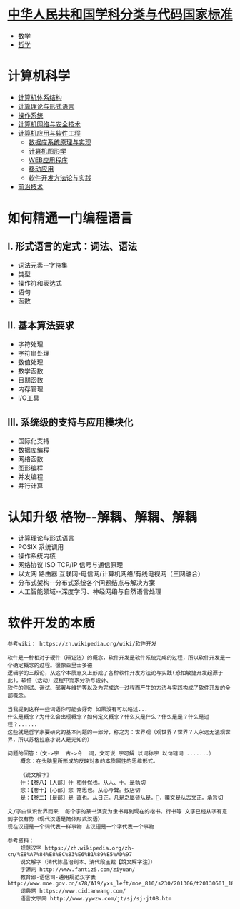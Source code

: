 # [中华人民共和国学科分类与代码国家标准](#中华人民共和国学科分类与代码国家标准)
- [<a href="https://baike.baidu.com/item/数学/107037#1" rel="nofollow">数学</a>](#数学)
- [哲学](哲学/哲学总览.MD)
# 计算机科学
  * [计算机体系结构](computer_science/计算机体系结构.MD)
  * [计算理论与形式语言](computer_science/计算理论、形式语言与复杂性.MD)
  * [操作系统](computer_science/操作系统.MD)
  * [计算机网络与安全技术](computer_science/计算机网络与安全技术.MD)
  * [计算机应用与软件工程](#)
      * [数据库系统原理与实现](computer_science/数据库.MD)
      * [计算机图形学](computer_science/计算机图形学.MD)
      * [WEB应用程序](computer_science/WEB应用程序.MD)
      * [移动应用](#)
      * [软件开发方法论与实践](computer_science/软件工程.MD)
  * [前沿技术](computer_science/前沿技术.MD)
# 如何精通一门编程语言
## I. 形式语言的定式：词法、语法
- 词法元素--字符集
- 类型
- 操作符和表达式
- 语句
- 函数
## II. 基本算法要求
- 字符处理
- 字符串处理
- 数值处理
- 数学函数
- 日期函数
- 内存管理
- I/O工具
## III. 系统级的支持与应用模块化
- 国际化支持
- 数据库编程
- 网络函数
- 图形编程
- 并发编程
- 并行计算
# 认知升级 格物--解耦、解耦、解耦
- 计算理论与形式语言
- POSIX 系统调用
- 操作系统内核
- 网络协议 ISO TCP/IP 信号与通信原理
- 以太网 路由器 互联网-电信网/计算机网络/有线电视网（三网融合）
- 分布式架构--分布式系统各个问题结点与解决方案
- 人工智能领域--深度学习、神经网络与自然语言处理
# 软件开发的本质
    参考wiki： https://zh.wikipedia.org/wiki/软件开发
    
    软件是一种相对于硬件（辩证法）的概念，软件开发是软件系统完成的过程，所以软件开发是一个确定概念的过程。很像亚里士多德
    逻辑学的三段论，从这个本质意义上形成了各种软件开发方法论与实践(恐怕敏捷开发起源于此)。软件（活动）过程中需求分析与设计、
    软件的测试、调试、部署与维护等以及为完成这一过程而产生的方法与实践构成了软件开发的全部概念。
    
    当我提到这样一些词语你可能会好奇 如果没有可以略过...
    什么是概念？为什么会出现概念？如何定义概念？什么又是什么？什么是是？什么是过程？......
    这些就是哲学家要研究的基本问题的一部分，称之为：世界观（观世界？世界？人永远无法观世界，所以苏格拉底才说人是无知的）
    
    问题的回答：（文->字  古->今  词，文可说 字可解 以词称字 以句辖词 .......）
        概念：在头脑里所形成的反映对象的本质属性的思维形式。
        
        《说文解字》
        什：【卷八】【人部】什 相什保也。从人、十。是執切
        念：【卷十】【心部】念 常思也。从心今聲。奴店切
        是：【卷二】【是部】是 直也。从日正。凡是之屬皆从是。𣆞，籒文是从古文正。承旨切
        
    文/字由认识世界而来  每个字的篆书演变为隶书再到现在的楷书，行书等 文字已经从字有意到字仅有势（现代汉语是简体形式汉语）
    现在汉语是一个词代表一样事物 古汉语是一个字代表一个事物
        
    参考资料：
        规范汉字 https://zh.wikipedia.org/zh-cn/%E8%A7%84%E8%8C%83%E6%B1%89%E5%AD%97
        说文解字（清代陈昌治刻本、清代段玉裁【說文解字注】）
        字源网 http://www.fantiz5.com/ziyuan/
        教育部-语信司-通用规范汉字表 http://www.moe.gov.cn/s78/A19/yxs_left/moe_810/s230/201306/t20130601_186002.html
        词典网 https://www.cidianwang.com/
        语言文字网 http://www.yywzw.com/jt/sj/sj-jt08.htm
